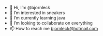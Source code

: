 - 👋 Hi, I’m @bjornleck
- 👀 I’m interested in sneakers
- 🌱 I’m currently learning java
- 💞️ I’m looking to collaborate on everything
- 📫 How to reach me bjornleck@hotmail.com

<!---
bjornleck/bjornleck is a ✨ special ✨ repository because its `README.md` (this file) appears on your GitHub profile.
You can click the Preview link to take a look at your changes.
--->
